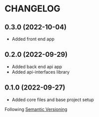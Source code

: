 # CHANGELOG

## 0.3.0 (2022-10-04)

- Added front end app

## 0.2.0 (2022-09-29)

- Added back end api app
- Added api-interfaces library

## 0.1.0 (2022-09-27)

- Added core files and base project setup

Following [Semantic Versioning](https://semver.org/)

